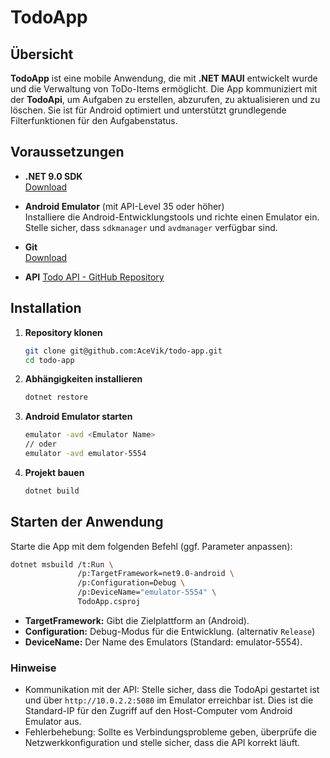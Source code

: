# TodoApp

## Übersicht

**TodoApp** ist eine mobile Anwendung, die mit **.NET MAUI** entwickelt wurde und die Verwaltung von ToDo-Items ermöglicht. Die App kommuniziert mit der **TodoApi**, um Aufgaben zu erstellen, abzurufen, zu aktualisieren und zu löschen. Sie ist für Android optimiert und unterstützt grundlegende Filterfunktionen für den Aufgabenstatus.

## Voraussetzungen

- **.NET 9.0 SDK**  
  [Download](https://dotnet.microsoft.com/download/dotnet/9.0)

- **Android Emulator** (mit API-Level 35 oder höher)  
  Installiere die Android-Entwicklungstools und richte einen Emulator ein. Stelle sicher, dass `sdkmanager` und `avdmanager` verfügbar sind.

- **Git**  
  [Download](https://git-scm.com/downloads)

- **API**
  [Todo API - GitHub Repository](https://github.com/AceVik/todo-api)

## Installation

1. **Repository klonen**

   ```bash
   git clone git@github.com:AceVik/todo-app.git
   cd todo-app
   ```

2. **Abhängigkeiten installieren**
   ```bash
   dotnet restore
   ```

3. **Android Emulator starten**
   ```bash
   emulator -avd <Emulator Name>
   // oder
   emulator -avd emulator-5554
   ```

4. **Projekt bauen**
   ```bash
   dotnet build
   ```

## Starten der Anwendung
Starte die App mit dem folgenden Befehl (ggf. Parameter anpassen):

```bash
dotnet msbuild /t:Run \
               /p:TargetFramework=net9.0-android \
               /p:Configuration=Debug \
               /p:DeviceName="emulator-5554" \
               TodoApp.csproj
```

- **TargetFramework:** Gibt die Zielplattform an (Android).
- **Configuration:** Debug-Modus für die Entwicklung. (alternativ `Release`)
- **DeviceName:** Der Name des Emulators (Standard: emulator-5554).

### Hinweise
- Kommunikation mit der API: Stelle sicher, dass die TodoApi gestartet ist und über `http://10.0.2.2:5080` im Emulator erreichbar ist. Dies ist die Standard-IP für den Zugriff auf den Host-Computer vom Android Emulator aus.
- Fehlerbehebung: Sollte es Verbindungsprobleme geben, überprüfe die Netzwerkkonfiguration und stelle sicher, dass die API korrekt läuft.